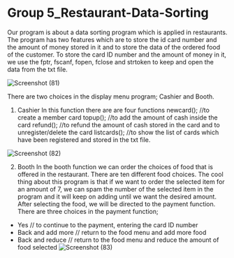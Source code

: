 # Group 5_Restaurant-Data-Sorting


Our program is about a data sorting program which is applied in restaurants. The program has two features which are to store the id card number and the amount of money stored in it and to store the data of the ordered food of the customer. To store the card ID number and the amount of money in it, we use the fptr, fscanf, fopen, fclose and strtoken to keep and open the data from the txt file. 

![Screenshot (81)](https://serving.photos.photobox.com/22524907a01a77fcc18ab70abd9270ef1e4958ed4645a3938fd6961af7d8ed3de57cfa36.jpg)

There are two choices in the display menu program; Cashier and Booth.
1. Cashier
In this function there are are four functions
newcard(); //to create a member card
topup(); //to add the amount of cash inside the card
refund(); //to refund the amount of cash stored in the card and to unregister/delete the card
listcards(); //to show the list of cards which have been registered and stored in the txt file.

![Screenshot (82)](https://serving.photos.photobox.com/04163913bb315e8a428cd5bb9bcb0076463cb4c46e19b5307992e409d0a5cda353cd3fe4.jpg)

2. Booth
In the booth function we can order the choices of food that is offered in the restaurant. There are ten different food choices. The cool thing about this program is that if we want to order the selected item for an amount of 7, we can spam the number of the selected item in the program and it will keep on adding until we want the desired amount. After selecting the food, we will be directed to the payment function. There are three choices in the payment function; 
- Yes // to continue to the payment, entering the card ID number
- Back and add more // return to the food menu and add more food
- Back and reduce // return to the food menu and reduce the amount of food selected
![Screenshot (83)](https://serving.photos.photobox.com/323418027c6a995a664c2fe80c5d1440a9356a367397e3b05fbd49456e8098d756b117c8.jpg)

